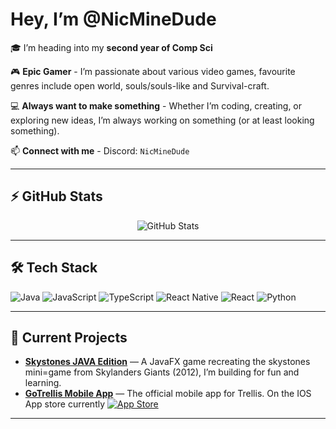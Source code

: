 # Hey, I’m **@NicMineDude**

🎓 I’m heading into my **second year of Comp Sci**

🎮 **Epic Gamer** - I’m passionate about various video games, favourite genres include open world, souls/souls-like and Survival-craft. 

💻 **Always want to make something** - Whether I’m coding, creating, or exploring new ideas, I’m always working on something (or at least looking something).  

📫 **Connect with me** - Discord: `NicMineDude`

---

## ⚡ GitHub Stats

<p align="center">
  <img src="https://github-readme-stats.vercel.app/api?username=NicMineDude&show_icons=true&theme=radical" alt="GitHub Stats" />
</p>

---

## 🛠️ Tech Stack

![Java](https://img.shields.io/badge/Java-ED8B00?style=for-the-badge&logo=java&logoColor=white)
![JavaScript](https://img.shields.io/badge/JavaScript-F7DF1E?style=for-the-badge&logo=javascript&logoColor=black)
![TypeScript](https://img.shields.io/badge/TypeScript-007ACC?style=for-the-badge&logo=typescript&logoColor=white)
![React Native](https://img.shields.io/badge/React%20Native-20232A?style=for-the-badge&logo=react&logoColor=61DAFB)
![React](https://img.shields.io/badge/React-20232A?style=for-the-badge&logo=react&logoColor=61DAFB)
![Python](https://img.shields.io/badge/Python-3776AB?style=for-the-badge&logo=python&logoColor=white)

---

## 🚀 Current Projects

- **[Skystones JAVA Edition](#)** — A JavaFX game recreating the skystones mini=game from Skylanders Giants (2012), I’m building for fun and learning.
- **[GoTrellis Mobile App](#)** — The official mobile app for Trellis. On the IOS App store currently [![App Store](https://img.shields.io/badge/App%20Store-Download-blue?style=for-the-badge&logo=apple)](https://apps.apple.com/ca/app/gotrellis/id6670703570)
---

<!---
NicMineDude/NicMineDude is a ✨ special ✨ repository because its `README.md` (this file) appears on your GitHub profile.
You can click the Preview link to take a look at your changes.
--->
